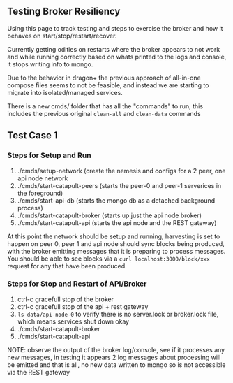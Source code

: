 
## Testing Broker Resiliency

Using this page to track testing and steps to exercise the broker and how it behaves on start/stop/restart/recover.

Currently getting odities on restarts where the broker appears to not work and while running correctly based on whats printed to the logs and console, it stops writing info to mongo.

Due to the behavior in dragon+ the previous approach of all-in-one compose files seems to not be feasible, and instead we are starting to migrate into isolated/managed services.

There is a new cmds/ folder that has all the "commands" to run, this includes the previous original `clean-all` and `clean-data` commands

## Test Case 1

### Steps for Setup and Run

 1) ./cmds/setup-network          (create the nemesis and configs for a 2 peer, one api node network
 2) ./cmds/start-catapult-peers   (starts the peer-0 and peer-1 serverices in the foreground)
 3) ./cmds/start-api-db           (starts the mongo db as a detached background process)
 4) ./cmds/start-catapult-broker  (starts up just the api node broker)
 5) ./cmds/start-catapult-api     (starts the api node and the REST gateway)

At this point the network should be setup and running, harvesting is set to happen on peer 0, peer 1 and api node should sync blocks being produced, with the broker emitting messages that it is preparing to process messages. You should be able to see blocks via a `curl localhost:3000/block/xxx` request for any that have been produced.

### Steps for Stop and Restart of API/Broker

 1) ctrl-c gracefull stop of the broker
 2) ctrl-c gracefull stop of the api + rest gateway
 3) `ls data/api-node-0` to verify there is no server.lock or broker.lock file, which means services shut down okay
 4) ./cmds/start-catapult-broker
 5) ./cmds/start-catapult-api

NOTE: observe the output of the broker log/console, see if it processes any new messages, in testing it appears 2 log messages about processing will be emitted and that is all, no new data written to mongo so is not accessible via the REST gateway
